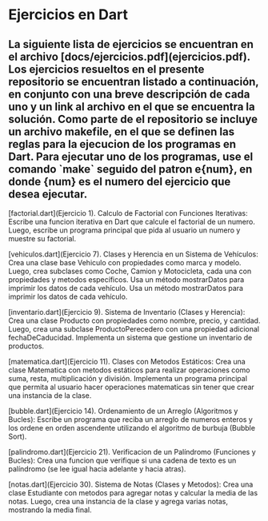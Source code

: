 <h1>
    Ejercicios en Dart
</h1>

<h2>
    La siguiente lista de ejercicios se encuentran en el archivo [docs/ejercicios.pdf](ejercicios.pdf).
    Los ejercicios resueltos en el presente repositorio se encuentran listado a continuación, en conjunto
    con una breve descripción de cada uno y un link al archivo en el que se encuentra la solución.
    Como parte de el repositorio se incluye un archivo makefile, en el que se definen las reglas para
    la ejecucion de los programas en Dart.
    Para ejecutar uno de los programas, use el comando `make` seguido del patron e{num}, en donde {num} 
    es el numero del ejercicio que desea ejecutar.
</h2>

<p>
    [factorial.dart](Ejercicio 1). Calculo de Factorial con Funciones Iterativas: 
    Escribe una funcion iterativa en Dart que calcule el factorial de un numero. 
    Luego, escribe un programa principal que pida al usuario un numero y muestre su factorial.
</p>

<p>
    [vehiculos.dart](Ejercicio 7). Clases y Herencia en un Sistema de Vehículos:
    Crea una clase base Vehiculo con propiedades como marca y modelo. Luego, crea subclases como Coche, Camion y Motocicleta, 
    cada una con propiedades y metodos específicos. Usa un método mostrarDatos para imprimir los datos de cada vehículo.
    Usa un método mostrarDatos para imprimir los datos de cada vehículo.
</p>

<p>
    [inventario.dart](Ejercicio 9). Sistema de Inventario (Clases y Herencia): 
    Crea una clase Producto con propiedades como nombre, precio, y cantidad. Luego, crea una subclase ProductoPerecedero con una propiedad
    adicional fechaDeCaducidad. Implementa un sistema que gestione un inventario de productos.
</p>

<p>
    [matematica.dart](Ejercicio 11). Clases con Metodos Estáticos:
    Crea una clase Matematica con metodos estáticos para realizar operaciones como suma, resta, multiplicación y división.
    Implementa un programa principal que permita al usuario hacer operaciones matematicas sin tener que crear una instancia de la clase.
</p>

<p>
    [bubble.dart](Ejercicio 14). Ordenamiento de un Arreglo (Algoritmos y Bucles):
    Escribe un programa que reciba un arreglo de numeros enteros y los ordene en orden ascendente utilizando el algoritmo de burbuja (Bubble Sort).
</p>

<p>
    [palindromo.dart](Ejercicio 21). Verificacion de un Palíndromo (Funciones y Bucles):
    Crea una funcion que verifique si una cadena de texto es un palíndromo (se lee igual hacia adelante y hacia atras).
</p>

<p>
    [notas.dart](Ejercicio 30). Sistema de Notas (Clases y Metodos):
    Crea una clase Estudiante con metodos para agregar notas y calcular la media de las notas. Luego, crea una instancia de la clase y agrega varias notas,
    mostrando la media final.
</p>
